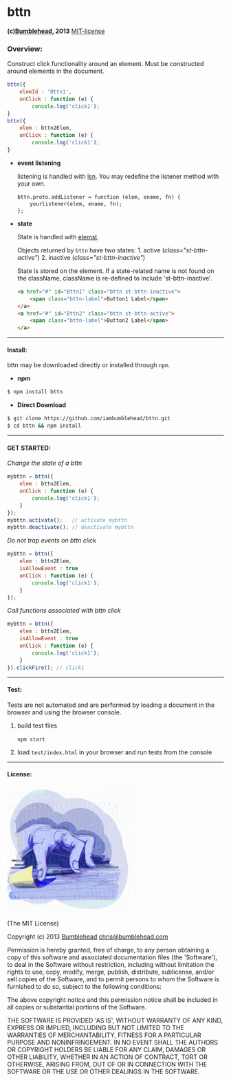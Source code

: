 bttn
====
**(c)[Bumblehead][0], 2013** [MIT-license](#license)  

### Overview:

Construct click functionality around an element. Must be constructed around elements in the document.

```javascript
bttn({
    elemId : 'Bttn1',
    onClick : function (e) {
        console.log('click1');
}
bttn({
    elem : bttn2Elem,
    onClick : function (e) {
        console.log('click1');
}
```

- **event listening**

  listening is handled with [lsn][4]. You may redefine the listener method with your own.

  ```
  bttn.proto.addListener = function (elem, ename, fn) {
      yourlistener(elem, ename, fn);
  };
  ```

- **state**

   State is handled with [elemst][2].
 
   Objects returned by `bttn` have two states:
       1. active (*class="st-bttn-active"*)
       2. inactive (*class="st-bttn-inactive"*)

   State is stored on the element. If a state-related name is not found on the className, className is re-defined to include 'st-bttn-inactive'.

   ```html
   <a href="#" id="Bttn1" class="bttn st-bttn-inactive">
       <span class="bttn-label">Button1 Label</span>
   </a>           
   <a href="#" id="Bttn2" class="bttn st-bttn-active">
       <span class="bttn-label">Button2 Label</span>
   </a>                  
   ```
       

[0]: http://www.bumblehead.com                            "bumblehead"
[2]: https://github.com/iambumblehead/elemst                  "elemst"
[3]: https://github.com/iambumblehead/eventhook            "eventhook"
[4]: https://github.com/iambumblehead/lsn                        "lsn"

---------------------------------------------------------
#### <a id="install"></a>Install:

bttn may be downloaded directly or installed through `npm`.

 * **npm**   

 ```bash
 $ npm install bttn
 ```

 * **Direct Download**
 
 ```bash  
 $ git clone https://github.com/iambumblehead/bttn.git
 $ cd bttn && npm install
 ```

---------------------------------------------------------
#### <a id="get-started">GET STARTED:

*Change the state of a bttn*
  ```javascript
  mybttn = bttn({
      elem : bttn2Elem,
      onClick : function (e) {
          console.log('click1');
      }
  });
  mybttn.activate();   // activate mybttn
  mybttn.deactivate(); // deactivate mybttn
  ```
*Do not trap events on bttn click*
  ```javascript
  mybttn = bttn({
      elem : bttn2Elem,
      isAllowEvent : true
      onClick : function (e) {
          console.log('click1');
      }
  });
  ```
  
*Call functions associated with bttn click*  
  ```javascript
  mybttn = bttn({
      elem : bttn2Elem,
      isAllowEvent : true
      onClick : function (e) {
          console.log('click1');
      }
  }).clickFire(); // click1
  ```


---------------------------------------------------------
#### <a id="test"></a>Test:

Tests are not automated and are performed by loading a document in the browser and using the browser console.

1. build test files

   `npm start`
   
2. load `test/index.html` in your browser and run tests from the console


---------------------------------------------------------
#### <a id="license">License:

 ![scrounge](http://github.com/iambumblehead/scroungejs/raw/master/img/hand.png) 

(The MIT License)

Copyright (c) 2013 [Bumblehead][0] <chris@bumblehead.com>

Permission is hereby granted, free of charge, to any person obtaining a copy of this software and associated documentation files (the 'Software'), to deal in the Software without restriction, including without limitation the rights to use, copy, modify, merge, publish, distribute, sublicense, and/or sell copies of the Software, and to permit persons to whom the Software is furnished to do so, subject to the following conditions:

The above copyright notice and this permission notice shall be included in all copies or substantial portions of the Software.

THE SOFTWARE IS PROVIDED 'AS IS', WITHOUT WARRANTY OF ANY KIND, EXPRESS OR IMPLIED, INCLUDING BUT NOT LIMITED TO THE WARRANTIES OF MERCHANTABILITY, FITNESS FOR A PARTICULAR PURPOSE AND NONINFRINGEMENT. IN NO EVENT SHALL THE AUTHORS OR COPYRIGHT HOLDERS BE LIABLE FOR ANY CLAIM, DAMAGES OR OTHER LIABILITY, WHETHER IN AN ACTION OF CONTRACT, TORT OR OTHERWISE, ARISING FROM, OUT OF OR IN CONNECTION WITH THE SOFTWARE OR THE USE OR OTHER DEALINGS IN THE SOFTWARE.

